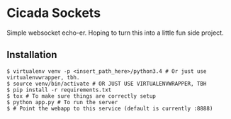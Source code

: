 # Cicada Sockets

Simple websocket echo-er. Hoping to turn this into a little fun side project.

## Installation

```
$ virtualenv venv -p <insert_path_here>/python3.4 # Or just use virtualenvwrapper, tbh.
$ source venv/bin/activate # OR JUST USE VIRTUALENVWRAPPER, TBH
$ pip install -r requirements.txt
$ tox # To make sure things are correctly setup
$ python app.py # To run the server
$ # Point the webapp to this service (default is currently :8888)
```
